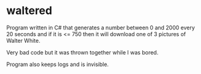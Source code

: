 # waltered

Program written in C# that generates a number between 0 and 2000 every 20 seconds and if it is <= 750 then it will download one of 3 pictures of Walter White.

Very bad code but it was thrown together while I was bored.

Program also keeps logs and is invisible.
